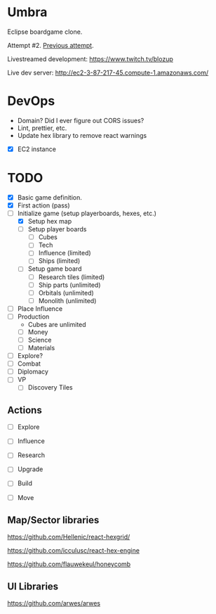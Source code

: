 # Umbra

Eclipse boardgame clone.

Attempt #2. [Previous attempt](https://github.com/nearwood/eclipsed).

Livestreamed development: https://www.twitch.tv/blozup

Live dev server: http://ec2-3-87-217-45.compute-1.amazonaws.com/

# DevOps

- Domain? Did I ever figure out CORS issues?
- Lint, prettier, etc.
- Update hex library to remove react warnings
- [x] EC2 instance

# TODO

- [x] Basic game definition.
- [x] First action (pass)
- [ ] Initialize game (setup playerboards, hexes, etc.)
  - [x] Setup hex map
  - [ ] Setup player boards
    - [ ] Cubes
    - [ ] Tech
    - [ ] Influence (limited)
    - [ ] Ships (limited)
  - [ ] Setup game board
    - [ ] Research tiles (limited)
    - [ ] Ship parts (unlimited)
    - [ ] Orbitals (unlimited)
    - [ ] Monolith (unlimited)
- [ ] Place Influence
- [ ] Production
  - Cubes are unlimited
  - [ ] Money
  - [ ] Science
  - [ ] Materials
- [ ] Explore?
- [ ] Combat
- [ ] Diplomacy
- [ ] VP
  - [ ] Discovery Tiles

## Actions
- [ ] Explore
- [ ] Influence
- [ ] Research
- [ ] Upgrade
- [ ] Build
- [ ] Move


## Map/Sector libraries
https://github.com/Hellenic/react-hexgrid/

https://github.com/icculusc/react-hex-engine

https://github.com/flauwekeul/honeycomb

## UI Libraries

https://github.com/arwes/arwes
